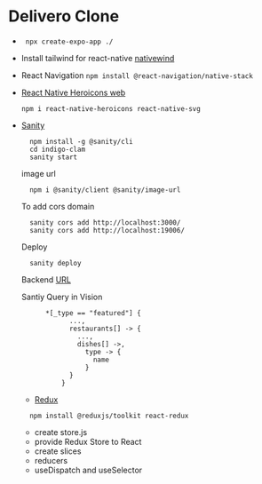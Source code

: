 # Delivero Clone

- ` npx create-expo-app ./`
- Install tailwind for react-native [nativewind](https://www.nativewind.dev/quick-starts/expo)
- React Navigation
  `npm install @react-navigation/native-stack`
- [React Native Heroicons
  ](https://www.npmjs.com/package/react-native-heroicons) [web](https://heroicons.com/)

  ```
  npm i react-native-heroicons react-native-svg
  ```

- [Sanity](https://www.sanity.io/sonny)

  ```
    npm install -g @sanity/cli
    cd indigo-clam
    sanity start
  ```

  image url

  ```
    npm i @sanity/client @sanity/image-url
  ```

  To add cors domain

  ```
    sanity cors add http://localhost:3000/
    sanity cors add http://localhost:19006/
  ```

  Deploy

  ```
    sanity deploy
  ```

  Backend [URL](https://deliverooclonecorozb.sanity.studio/desk)

  Santiy Query in Vision

  ```
        *[_type == "featured"] {
              ...,
              restaurants[] -> {
                ...,
                dishes[] ->,
                  type -> {
                    name
                  }
              }
            }
  ```

  - [Redux](https://redux-toolkit.js.org/introduction/getting-started)

  ```
    npm install @reduxjs/toolkit react-redux
  ```

  - create store.js
  - provide Redux Store to React
  - create slices
  - reducers
  - useDispatch and useSelector
